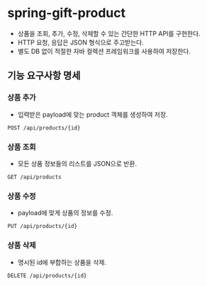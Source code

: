 # spring-gift-product
- 상품을 조회, 추가, 수정, 삭제할 수 있는 간단한 HTTP API를 구현한다.
- HTTP 요청, 응답은 JSON 형식으로 주고받는다.
- 별도 DB 없이 적절한 자바 컬렉션 프레임워크를 사용하여 저장한다.

## 기능 요구사항 명세
### 상품 추가
- 입력받은 payload에 맞는 product 객체를 생성하여 저장.
```
POST /api/products/{id}
```

### 상품 조회
- 모든 상품 정보들의 리스트를 JSON으로 반환.
```
GET /api/products
```

### 상품 수정
- payload에 맞게 상품의 정보를 수정.
```
PUT /api/products/{id}
```

### 상품 삭제
- 명시된 id에 부합하는 상품을 삭제.
```
DELETE /api/products/{id}
```
